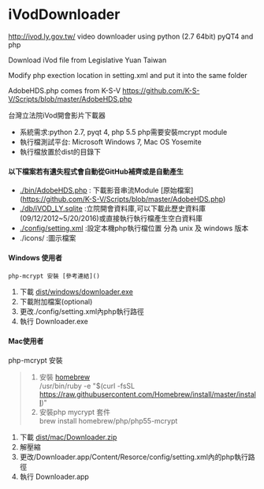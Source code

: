 # iVodDownloader

http://ivod.ly.gov.tw/ video downloader using python (2.7 64bit) pyQT4 and php

Download iVod file from Legislative Yuan Taiwan

Modify php exection location in setting.xml and put it into the same folder


AdobeHDS.php comes from K-S-V 
https://github.com/K-S-V/Scripts/blob/master/AdobeHDS.php

台灣立法院iVod開會影片下載器

*  系統需求:python 2.7, pyqt 4, php 5.5 php需要安裝mcrypt module
*  執行檔測試平台: Microsoft Windows 7, Mac OS Yosemite
*  執行檔放置於dist的目錄下

#### 以下檔案若有遺失程式會自動從GitHub補齊或是自動產生
- [./bin/AdobeHDS.php](https://raw.githubusercontent.com/chpaul/iVodDownloader/5901b505e8981080b5f5ef33afd44d714aa9d8e1/bin/AdobeHDS.php) : 下載影音串流Module [原始檔案] (https://github.com/K-S-V/Scripts/blob/master/AdobeHDS.php)
- [./db/iVOD_LY.sqlite](https://github.com/chpaul/iVodDownloader/blob/5901b505e8981080b5f5ef33afd44d714aa9d8e1/db/iVOD_LY.sqlite) :立院開會資料庫,可以下載此歷史資料庫(09/12/2012~5/20/2016)或直接執行執行檔產生空白資料庫
- [./config/setting.xml](https://github.com/chpaul/iVodDownloader/tree/master/config) :設定本機php執行檔位置 分為 unix 及 windows 版本
- ./icons/ :圖示檔案

#### Windows 使用者
    php-mcrypt 安裝 [參考連結]()
     
1. 下載 [dist/windows/downloader.exe](https://github.com/chpaul/iVodDownloader/raw/master/dist/windows/Downloader.exe)
2. 下載附加檔案(optional)
3. 更改./config/setting.xml內php執行路徑
4. 執行 Downloader.exe

#### Mac使用者
 php-mcrypt 安裝  
>1. 安裝 [homebrew](http://brew.sh/)    
>   /usr/bin/ruby -e "$(curl -fsSL https://raw.githubusercontent.com/Homebrew/install/master/install)"
>2. 安裝php mycrypt 套件   
> brew install homebrew/php/php55-mcrypt




1. 下載  [dist/mac/Downloader.zip](https://github.com/chpaul/iVodDownloader/raw/master/dist/mac/Downloader.zip)
2. 解壓縮
3. 更改/Downloader.app/Content/Resorce/config/setting.xml內的php執行路徑
4. 執行 Downloader.app

